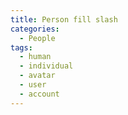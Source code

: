 ```yaml
---
title: Person fill slash
categories:
  - People
tags:
  - human
  - individual
  - avatar
  - user
  - account
---
```

